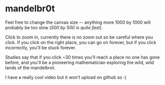 # mandelbr0t

Feel free to change the canvas size -- anything more 1000 by 1000 will probably be too slow (*500 by 500 is quite fast*).

Click to zoom in, currently there is no zoom out so be careful where you click. If you click on the right place, you can go on forever, but if you click incorrectly, you'll be stuck forever.

Studies say that if you click ~30 times you'll reach a place no one has gone before, and you'll be a pioneering mathematician exploring the wild, wild lands of the mandelbrot.

I have a really cool video but it won't upload on github so :(
